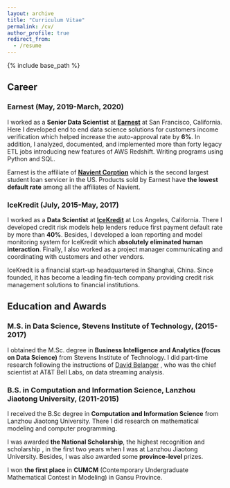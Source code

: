 ```yaml
---
layout: archive
title: "Curriculum Vitae"
permalink: /cv/
author_profile: true
redirect_from:
  - /resume
---
```


{% include base_path %}

## Career
### Earnest (May, 2019-March, 2020)
I worked as a __Senior Data Scientist__ at __[Earnest](earnest.com)__ at San
Francisco, California. Here I developed end to end data science solutions for
customers income verification which helped increase the auto-approval rate by
__6%__. In addition, I analyzed, documented, and implemented more than forty
legacy ETL jobs introducing new features of AWS Redshift. Writing programs using
Python and SQL.

Earnest is the affiliate of __[Navient Corption](https://navient.com/)__ which
is the second largest student loan servicer in the US. Products sold by Earnest
have __the lowest default rate__ among all the affiliates of Navient.

### IceKredit (July, 2015-May, 2017)
I worked as a __Data Scientist__ at __[IceKredit](http://www.icekredit.com/)__
at Los Angeles, California. There I developed credit risk models help lenders
reduce first payment default rate by more than __40%__. Besides, I developed a
loan reporting and model monitoring system for IceKredit which __absolutely
eliminated human interaction__. Finally, I also worked as a project manager
communicating and coordinating with customers and other vendors.

IceKredit is a financial start-up headquartered in Shanghai, China. Since
founded, it has become a leading fin-tech company providing credit risk
management solutions to financial institutions.


## Education and Awards
### M.S. in Data Science, Stevens Institute of Technology, (2015-2017)
I obtained the M.Sc. degree in __Business Intelligence and Analytics (focus on
  Data Science)__ from Stevens Institute of Technology. I did part-time research
following the instructions of [David Belanger](https://www.linkedin.com/in/david-belanger-0b13362/)
, who was the chief scientist at AT&T Bell Labs, on data streaming analysis.
### B.S. in Computation and Information Science, Lanzhou Jiaotong University, (2011-2015)
I received the B.Sc degree in __Computation and Information Science__ from
Lanzhou Jiaotong University. There I did research on mathematical modeling and
computer programming.

I was awarded __the National Scholarship__, the highest recognition and
scholarship , in the first two years when I was at Lanzhou Jiaotong University.
Besides, I was also awarded some __province-level__ prizes.

I won __the first place__ in __CUMCM__ (Contemporary Undergraduate Mathematical
Contest in Modeling) in Gansu Province.
